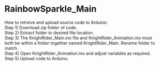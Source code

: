 # RainbowSparkle_Main

How to retreive and upload source code to Arduino:  
Step 1) Download zip folder of code.  
Step 2) Extract folder to desired file location.  
Step 3) The KnightRider_Main.ino file and KnightRider_Animation.ino must both be within a folder together named KnightRider_Main. Rename folder to match.  
Step 4) Open KnightRider_Animation.ino and adjust variables as required.  
Step 5) Upload code to Arduino.
